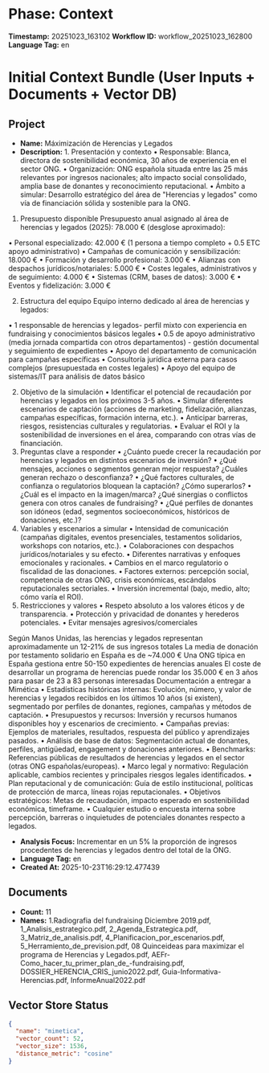 # Phase: Context
**Timestamp:** 20251023_163102
**Workflow ID:** workflow_20251023_162800
**Language Tag:** en
# Initial Context Bundle (User Inputs + Documents + Vector DB)

## Project
- **Name:** Máximización de Herencias y Legados
- **Description:** 1. Presentación y contexto
•	Responsable: Blanca, directora de sostenibilidad económica, 30 años de experiencia en el sector ONG.
•	Organización: ONG española situada entre las 25 más relevantes por ingresos nacionales; alto impacto social consolidado, amplia base de donantes y reconocimiento reputacional.
•	Ámbito a simular: Desarrollo estratégico del área de "Herencias y legados" como vía de financiación sólida y sostenible para la ONG.
1. Presupuesto disponible
Presupuesto anual asignado al área de herencias y legados (2025):
78.000 € (desglose aproximado):

•	Personal especializado: 42.000 € (1 persona a tiempo completo + 0.5 ETC apoyo administrativo)
•	Campañas de comunicación y sensibilización: 18.000 €
•	Formación y desarrollo profesional: 3.000 €
•	Alianzas con despachos jurídicos/notariales: 5.000 €
•	Costes legales, administrativos y de seguimiento: 4.000 €
•	Sistemas (CRM, bases de datos): 3.000 €
•	Eventos y fidelización: 3.000 €

2. Estructura del equipo
Equipo interno dedicado al área de herencias y legados:

•	1 responsable de herencias y legados- perfil mixto con experiencia en fundraising y conocimientos básicos legales
•	0.5 de apoyo administrativo (media jornada compartida con otros departamentos) - gestión documental y seguimiento de expedientes
•	Apoyo del departamento de comunicación para campañas específicas
•	Consultoría jurídica externa para casos complejos (presupuestada en costes legales)
•	Apoyo del equipo de sistemas/IT para análisis de datos básico

2. Objetivo de la simulación
•	Identificar el potencial de recaudación por herencias y legados en los próximos 3-5 años.
•	Simular diferentes escenarios de captación (acciones de marketing, fidelización, alianzas, campañas específicas, formación interna, etc.).
•	Anticipar barreras, riesgos, resistencias culturales y regulatorias.
•	Evaluar el ROI y la sostenibilidad de inversiones en el área, comparando con otras vías de financiación.
3. Preguntas clave a responder
•	¿Cuánto puede crecer la recaudación por herencias y legados en distintos escenarios de inversión?
•	¿Qué mensajes, acciones o segmentos generan mejor respuesta? ¿Cuáles generan rechazo o desconfianza?
•	¿Qué factores culturales, de confianza o regulatorios bloquean la captación? ¿Cómo superarlos?
•	¿Cuál es el impacto en la imagen/marca? ¿Qué sinergias o conflictos genera con otros canales de fundraising?
•	¿Qué perfiles de donantes son idóneos (edad, segmentos socioeconómicos, históricos de donaciones, etc.)?
4. Variables y escenarios a simular
•	Intensidad de comunicación (campañas digitales, eventos presenciales, testamentos solidarios, workshops con notarios, etc.).
•	Colaboraciones con despachos jurídicos/notariales y su efecto.
•	Diferentes narrativas y enfoques emocionales y racionales.
•	Cambios en el marco regulatorio o fiscalidad de las donaciones.
•	Factores externos: percepción social, competencia de otras ONG, crisis económicas, escándalos reputacionales sectoriales.
•	Inversión incremental (bajo, medio, alto; cómo varía el ROI).
5. Restricciones y valores
•	Respeto absoluto a los valores éticos y de transparencia.
•	Protección y privacidad de donantes y herederos potenciales.
•	Evitar mensajes agresivos/comerciales

Según Manos Unidas, las herencias y legados representan aproximadamente un 12-21% de sus ingresos totales
La media de donación por testamento solidario en España es de ~74.000 €
Una ONG típica en España gestiona entre 50-150 expedientes de herencias anuales
El coste de desarrollar un programa de herencias puede rondar los 35.000 € en 3 años para pasar de 23 a 83 personas interesadas 
Documentación a entregar a Mimética
•	Estadísticas históricas internas: Evolución, número, y valor de herencias y legados recibidos en los últimos 10 años (si existen), segmentado por perfiles de donantes, regiones, campañas y métodos de captación.
•	Presupuestos y recursos: Inversión y recursos humanos disponibles hoy y escenarios de crecimiento.
•	Campañas previas: Ejemplos de materiales, resultados, respuesta del público y aprendizajes pasados.
•	Análisis de base de datos: Segmentación actual de donantes, perfiles, antigüedad, engagement y donaciones anteriores.
•	Benchmarks: Referencias públicas de resultados de herencias y legados en el sector (otras ONG españolas/europeas).
•	Marco legal y normativo: Regulación aplicable, cambios recientes y principales riesgos legales identificados.
•	Plan reputacional y de comunicación: Guía de estilo institucional, políticas de protección de marca, líneas rojas reputacionales.
•	Objetivos estratégicos: Metas de recaudación, impacto esperado en sostenibilidad económica, timeframe.
•	Cualquier estudio o encuesta interna sobre percepción, barreras o inquietudes de potenciales donantes respecto a legados.

- **Analysis Focus:** Incrementar en un 5% la proporción de ingresos procedentes de herencias y legados dentro del total de la ONG.
- **Language Tag:** en
- **Created At:** 2025-10-23T16:29:12.477439

## Documents
- **Count:** 11
- **Names:** 1.Radiografia del fundraising Diciembre 2019.pdf, 1_Analisis_estrategico.pdf, 2_Agenda_Estrategica.pdf, 3_Matriz_de_analisis.pdf, 4_Planificacion_por_escenarios.pdf, 5_Herramiento_de_prevision.pdf, 08 Quinceideas para maximizar el programa de Herencias y Legados.pdf, AEFr-Como_hacer_tu_primer_plan_de_-fundraising.pdf, DOSSIER_HERENCIA_CRIS_junio2022.pdf, Guia-Informativa-Herencias.pdf, InformeAnual2022.pdf

## Vector Store Status
```json
{
  "name": "mimetica",
  "vector_count": 52,
  "vector_size": 1536,
  "distance_metric": "cosine"
}
```
